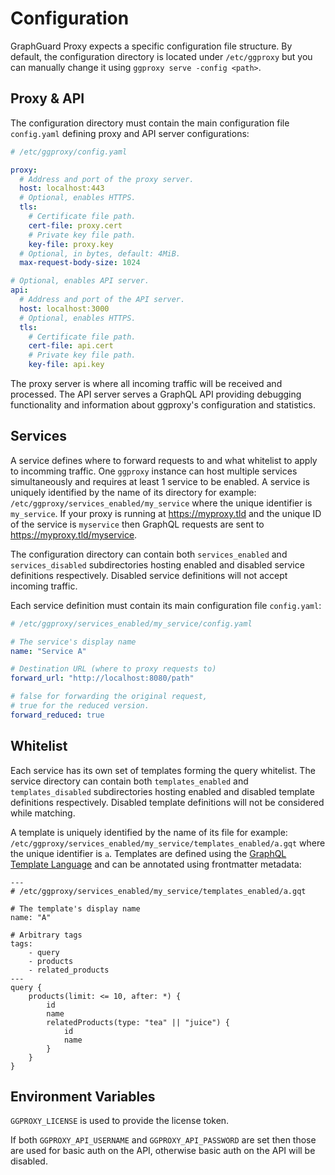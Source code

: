 # Configuration

GraphGuard Proxy expects a specific configuration file structure. By default, the configuration directory is located under `/etc/ggproxy` but you can manually change it using `ggproxy serve -config <path>`.

## Proxy & API

The configuration directory must contain the main configuration file `config.yaml` defining proxy and API server configurations:

```yaml
# /etc/ggproxy/config.yaml

proxy:
  # Address and port of the proxy server.
  host: localhost:443
  # Optional, enables HTTPS.
  tls:
    # Certificate file path.
    cert-file: proxy.cert
    # Private key file path.
    key-file: proxy.key
  # Optional, in bytes, default: 4MiB.
  max-request-body-size: 1024

# Optional, enables API server.
api:
  # Address and port of the API server.
  host: localhost:3000
  # Optional, enables HTTPS.
  tls:
    # Certificate file path.
    cert-file: api.cert
    # Private key file path.
    key-file: api.key
```

The proxy server is where all incoming traffic will be received and processed.
The API server serves a GraphQL API providing debugging functionality and information about ggproxy's configuration and statistics.

## Services

A service defines where to forward requests to and what whitelist to apply to incomming traffic. One `ggproxy` instance can host multiple services simultaneously and requires at least 1 service to be enabled. A service is uniquely identified by the name of its directory for example: `/etc/ggproxy/services_enabled/my_service` where the unique identifier is `my_service`. If your proxy is running at https://myproxy.tld and the unique ID of the service is `myservice` then GraphQL requests are sent to https://myproxy.tld/myservice.

The configuration directory can contain both `services_enabled` and `services_disabled` subdirectories hosting enabled and disabled service definitions respectively. Disabled service definitions will not accept incoming traffic.

Each service definition must contain its main configuration file `config.yaml`:

```yaml
# /etc/ggproxy/services_enabled/my_service/config.yaml

# The service's display name
name: "Service A"

# Destination URL (where to proxy requests to)
forward_url: "http://localhost:8080/path"

# false for forwarding the original request,
# true for the reduced version.
forward_reduced: true
```

## Whitelist

Each service has its own set of templates forming the query whitelist. The service directory can contain both `templates_enabled` and `templates_disabled` subdirectories hosting enabled and disabled template definitions respectively.
Disabled template definitions will not be considered while matching.

A template is uniquely identified by the name of its file for example: `/etc/ggproxy/services_enabled/my_service/templates_enabled/a.gqt` where the unique identifier is `a`.
Templates are defined using the [GraphQL Template Language](gqt) and can be annotated using frontmatter metadata:

```
---
# /etc/ggproxy/services_enabled/my_service/templates_enabled/a.gqt

# The template's display name
name: "A"

# Arbitrary tags
tags:
    - query
    - products
    - related_products
---
query {
    products(limit: <= 10, after: *) {
        id
        name
        relatedProducts(type: "tea" || "juice") {
            id
            name
        }
    }
}
```

## Environment Variables

`GGPROXY_LICENSE` is used to provide the license token.

If both `GGPROXY_API_USERNAME` and `GGPROXY_API_PASSWORD` are set then those are used for basic auth on the API, otherwise basic auth on the API will be disabled.
